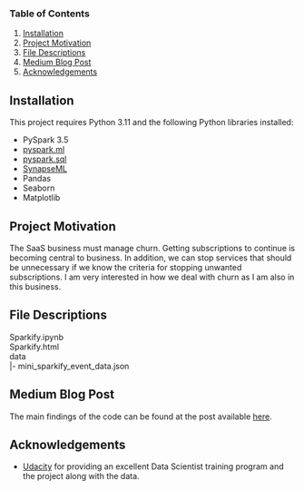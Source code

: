 ### Table of Contents

1. [Installation](#installation)
2. [Project Motivation](#motivation)
3. [File Descriptions](#files)
4. [Medium Blog Post](#blog)
5. [Acknowledgements](#licensing)

## Installation <a name="installation"></a> 
This project requires Python 3.11 and the following Python libraries installed:

- PySpark 3.5
- [pyspark.ml](https://spark.apache.org/docs/2.3.0/api/python/pyspark.ml.html)
- [pyspark.sql](https://spark.apache.org/docs/2.4.0/api/python/pyspark.sql.html)
- [SynapseML](https://github.com/microsoft/SynapseML)
- Pandas
- Seaborn
- Matplotlib

## Project Motivation<a name="motivation"></a>
The SaaS business must manage churn. Getting subscriptions to continue is becoming central to business. In addition, we can stop services that should be unnecessary if we know the criteria for stopping unwanted subscriptions. I am very interested in how we deal with churn as I am also in this business.

## File Descriptions <a name="files"></a>

Sparkify.ipynb  
Sparkify.html   
 data  
 |- mini_sparkify_event_data.json

## Medium Blog Post<a name="blog"></a>
The main findings of the code can be found at the post available [here](https://medium.com/@tajimash/potentially-saving-your-bisiness-millions-in-revenue-6409669e9979).

## Acknowledgements<a name="licensing"></a>
* [Udacity](https://www.udacity.com/) for providing an excellent Data Scientist training program and the project along with the data.